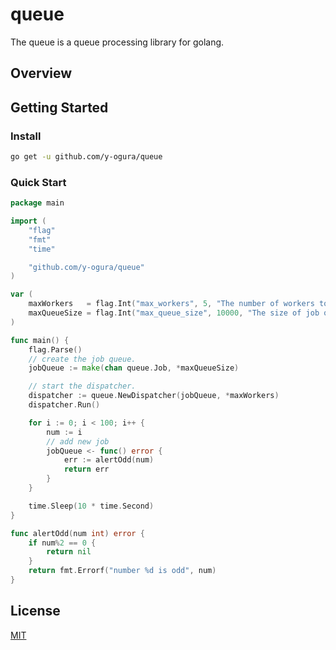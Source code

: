 # queue
The queue is a queue processing library for golang.

## Overview

## Getting Started

### Install
```bash
go get -u github.com/y-ogura/queue
```

### Quick Start

```go
package main

import (
	"flag"
	"fmt"
	"time"

	"github.com/y-ogura/queue"
)

var (
	maxWorkers   = flag.Int("max_workers", 5, "The number of workers to start")
	maxQueueSize = flag.Int("max_queue_size", 10000, "The size of job queue")
)

func main() {
	flag.Parse()
	// create the job queue.
	jobQueue := make(chan queue.Job, *maxQueueSize)

	// start the dispatcher.
	dispatcher := queue.NewDispatcher(jobQueue, *maxWorkers)
	dispatcher.Run()

	for i := 0; i < 100; i++ {
		num := i
		// add new job
		jobQueue <- func() error {
			err := alertOdd(num)
			return err
		}
	}

	time.Sleep(10 * time.Second)
}

func alertOdd(num int) error {
	if num%2 == 0 {
		return nil
	}
	return fmt.Errorf("number %d is odd", num)
}
```

## License
[MIT](https://github.com/y-ogura/queue/blob/master/LICENSE)
